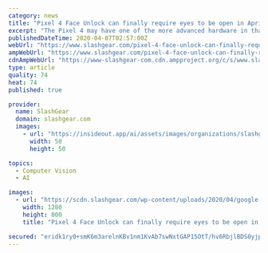 ```yaml
---
category: news
title: "Pixel 4 Face Unlock can finally require eyes to be open in April update"
excerpt: "The Pixel 4 may have one of the more advanced hardware in that market but it had one very peculiar misfeature. While the Pixel 4’s face recognition was proven to be quite accurate, it may have been too accurate to the extent that it can recognize and authorize faces even with their eyes closed. Although it can’t be fooled by photos ..."
publishedDateTime: 2020-04-07T02:57:00Z
webUrl: "https://www.slashgear.com/pixel-4-face-unlock-can-finally-require-eyes-to-be-open-in-april-update-06615753/"
ampWebUrl: "https://www.slashgear.com/pixel-4-face-unlock-can-finally-require-eyes-to-be-open-in-april-update-06615753/amp/"
cdnAmpWebUrl: "https://www-slashgear-com.cdn.ampproject.org/c/s/www.slashgear.com/pixel-4-face-unlock-can-finally-require-eyes-to-be-open-in-april-update-06615753/amp/"
type: article
quality: 74
heat: 74
published: true

provider:
  name: SlashGear
  domain: slashgear.com
  images:
    - url: "https://insideout.app/ai/assets/images/organizations/slashgear.com-50x50.jpg"
      width: 50
      height: 50

topics:
  - Computer Vision
  - AI

images:
  - url: "https://scdn.slashgear.com/wp-content/uploads/2020/04/google-pixel-4-30.jpg"
    width: 1280
    height: 800
    title: "Pixel 4 Face Unlock can finally require eyes to be open in April update"

secured: "eridk1ry0+smK6m3arelnKBv1nm1KvAb7swNxtGAP15OtT/hv6RbjlBDS0yjpDkcp1li7vQl+rQu118z5sC/iYpklkzh2Q8MgsuKYBkMK7O/cBkHbFagoxSsw+aBPJHy4oytzGL0CZFKYwMl3GbwzRk+bSVaI44bugu0K+Zr4D8WWpxpAJhAJDum5UpBt3/wKGeOakpmKabGPRzokLzB1VkHSkJg7o2CkLgKzP/fE93UaD7rwQouFmiuPb/9nUmS5CI4yICOy7KjvFVZvmSctJ3aMCwFmnuWEZT9rURBwLuuALYbayLTv+211lFva9ZkakbijaZguu+O3DXCY163DaJPNLtm6RBKqY6wOE/A/ykukt0jVQCXnSq5xITuY07YQFHzYFwMoauGVeASxAgzgFl8dSNmyvsFoAn2UVCR8uTB4LPHmLGQSrN7PXF57f2AK2LmpXp5po2gvTEyAkH8sa76HuGK4soFhLJl1tSBHFQ=;Jy5UalX1hHu+lC5CxXN7VQ=="
---
```



